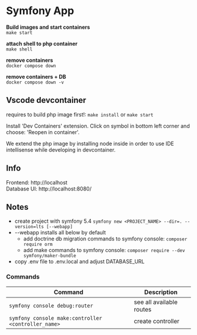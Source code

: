 # Symfony App

**Build images and start containers**  
`make start`

**attach shell to php container**  
`make shell`

**remove containers**  
`docker compose down`

**remove containers + DB**  
`docker compose down -v`

## Vscode devcontainer

requires to build php image first!: `make install` or `make start`

Install 'Dev Containers' extension. Click on symbol in bottom left corner and choose: 'Reopen in container'.

We extend the php image by installing node inside in order to use IDE intellisense while developing in devcontainer.

## Info

Frontend: http://localhost  
Database UI: http://localhost:8080/

## Notes

- create project with symfony 5.4 `symfony new <PROJECT_NAME> --dir=. --version=lts [--webapp]`
- --webapp installs all below by default
  - add doctrine db migration commands to symfony console: `composer require orm`
  - add make commands to symfony console: `composer require --dev symfony/maker-bundle`
- copy .env file to .env.local and adjust DATABASE_URL

### Commands

| Command                                             | Description              |
| --------------------------------------------------- | ------------------------ |
| `symfony console debug:router`                      | see all available routes |
| `symfony console make:controller <controller_name>` | create controller        |
